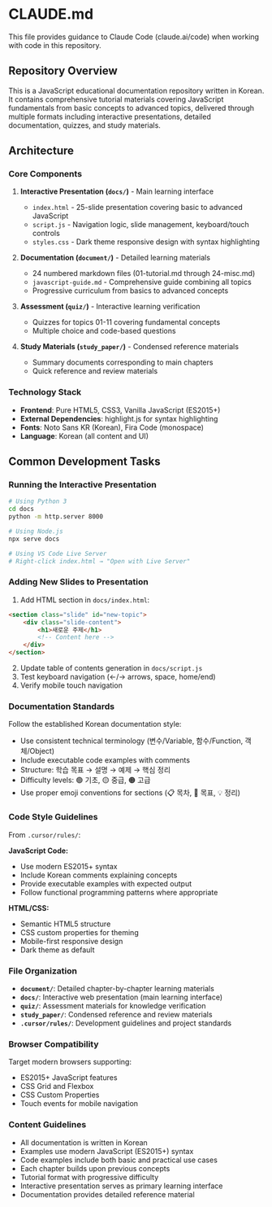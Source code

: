 # CLAUDE.md

This file provides guidance to Claude Code (claude.ai/code) when working with code in this repository.

## Repository Overview

This is a JavaScript educational documentation repository written in Korean. It contains comprehensive tutorial materials covering JavaScript fundamentals from basic concepts to advanced topics, delivered through multiple formats including interactive presentations, detailed documentation, quizzes, and study materials.

## Architecture

### Core Components

1. **Interactive Presentation (`docs/`)** - Main learning interface
   - `index.html` - 25-slide presentation covering basic to advanced JavaScript
   - `script.js` - Navigation logic, slide management, keyboard/touch controls
   - `styles.css` - Dark theme responsive design with syntax highlighting

2. **Documentation (`document/`)** - Detailed learning materials
   - 24 numbered markdown files (01-tutorial.md through 24-misc.md)
   - `javascript-guide.md` - Comprehensive guide combining all topics
   - Progressive curriculum from basics to advanced concepts

3. **Assessment (`quiz/`)** - Interactive learning verification
   - Quizzes for topics 01-11 covering fundamental concepts
   - Multiple choice and code-based questions

4. **Study Materials (`study_paper/`)** - Condensed reference materials
   - Summary documents corresponding to main chapters
   - Quick reference and review materials

### Technology Stack

- **Frontend**: Pure HTML5, CSS3, Vanilla JavaScript (ES2015+)
- **External Dependencies**: highlight.js for syntax highlighting
- **Fonts**: Noto Sans KR (Korean), Fira Code (monospace)
- **Language**: Korean (all content and UI)

## Common Development Tasks

### Running the Interactive Presentation

```bash
# Using Python 3
cd docs
python -m http.server 8000

# Using Node.js
npx serve docs

# Using VS Code Live Server
# Right-click index.html → "Open with Live Server"
```

### Adding New Slides to Presentation

1. Add HTML section in `docs/index.html`:
```html
<section class="slide" id="new-topic">
    <div class="slide-content">
        <h1>새로운 주제</h1>
        <!-- Content here -->
    </div>
</section>
```

2. Update table of contents generation in `docs/script.js`
3. Test keyboard navigation (←/→ arrows, space, home/end)
4. Verify mobile touch navigation

### Documentation Standards

Follow the established Korean documentation style:
- Use consistent technical terminology (변수/Variable, 함수/Function, 객체/Object)
- Include executable code examples with comments
- Structure: 학습 목표 → 설명 → 예제 → 핵심 정리
- Difficulty levels: 🟢 기초, 🟡 중급, 🟠 고급
- Use proper emoji conventions for sections (📋 목차, 🎯 목표, 💡 정리)

### Code Style Guidelines

From `.cursor/rules/`:

**JavaScript Code:**
- Use modern ES2015+ syntax
- Include Korean comments explaining concepts
- Provide executable examples with expected output
- Follow functional programming patterns where appropriate

**HTML/CSS:**
- Semantic HTML5 structure
- CSS custom properties for theming
- Mobile-first responsive design
- Dark theme as default

### File Organization

- **`document/`**: Detailed chapter-by-chapter learning materials
- **`docs/`**: Interactive web presentation (main learning interface)  
- **`quiz/`**: Assessment materials for knowledge verification
- **`study_paper/`**: Condensed reference and review materials
- **`.cursor/rules/`**: Development guidelines and project standards

### Browser Compatibility

Target modern browsers supporting:
- ES2015+ JavaScript features
- CSS Grid and Flexbox
- CSS Custom Properties
- Touch events for mobile navigation

### Content Guidelines

- All documentation is written in Korean
- Examples use modern JavaScript (ES2015+) syntax
- Code examples include both basic and practical use cases
- Each chapter builds upon previous concepts
- Tutorial format with progressive difficulty
- Interactive presentation serves as primary learning interface
- Documentation provides detailed reference material